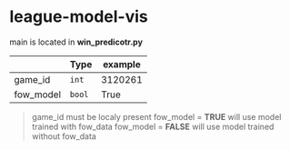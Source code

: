 # league-model-vis

main is located in **win_predicotr.py**



|                |Type                         |example                         |
|----------------|-------------------------------|-----------------------------|
|game_id |`int`            |3120261            |
|fow_model         |`bool`            |True            |

> game_id must be localy present
> fow_model = **TRUE** will use model trained with fow_data
> fow_model = **FALSE** will use model trained without fow_data
